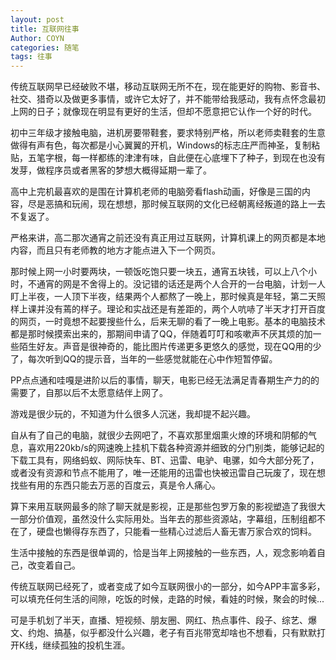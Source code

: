 ```yaml
---
layout: post
title: 互联网往事
Author: COYN
categories: 随笔
tags: 往事
---
```


传统互联网早已经破败不堪，移动互联网无所不在，现在能更好的购物、影音书、社交、猎奇以及做更多事情，或许它太好了，并不能带给我感动，我有点怀念最初上网的日子；就像现在明显有更好的生活，但却不愿意把它认作一个好的时代。

初中三年级才接触电脑，进机房要带鞋套，要求特别严格，所以老师卖鞋套的生意做得有声有色，每次都是小心翼翼的开机，Windows的标志庄严而神圣，复制粘贴，五笔字根，每一样都练的津津有味，自此便在心底埋下了种子，到现在也没有发芽，做程序员或者黑客的梦想大概得延期一辈了。

高中上完机最喜欢的是围在计算机老师的电脑旁看flash动画，好像是三国的内容，尽是恶搞和玩闹，现在想想，那时候互联网的文化已经朝离经叛道的路上一去不复返了。

严格来讲，高二那次通宵之前还没有真正用过互联网，计算机课上的网页都是本地内容，而且只有老师教的地方才能点进入下一个网页。

那时候上网一小时要两块，一顿饭吃饱只要一块五，通宵五块钱，可以上八个小时，不通宵的网是不舍得上的。没记错的话还是两个人合开的一台电脑，计划一人盯上半夜，一人顶下半夜，结果两个人都熬了一晚上，那时候真是年轻，第二天照样上课并没有蔫的样子。理论和实战还是有差距的，两个人吭哧了半天才打开百度的网页，一时竟想不起要搜些什么，后来无聊的看了一晚上电影。基本的电脑技术都是那时候摸索出来的，那期间申请了QQ，伴随着叮叮和咳嗽声不厌其烦的加一些陌生好友。声音是很神奇的，能比图片传递更多更悠久的感觉，现在QQ用的少了，每次听到QQ的提示音，当年的一些感觉就能在心中作短暂停留。

PP点点通和哇嘎是进阶以后的事情，聊天，电影已经无法满足青春期生产力的的需要了，自那以后不太愿意结伴上网了。

游戏是很少玩的，不知道为什么很多人沉迷，我却提不起兴趣。

自从有了自己的电脑，就很少去网吧了，不喜欢那里烟熏火燎的环境和阴郁的气息，喜欢用220kb/s的网速晚上挂机下载各种资源并细致的分门别类，能够记起的下载工具有，网络蚂蚁、网际快车、BT、迅雷、电驴、电骡，如今大部分死了，或者没有资源和节点不能用了，唯一还能用的迅雷也快被迅雷自己玩废了，现在想找些有用的东西只能去万恶的百度云，真是令人痛心。

算下来用互联网最多的除了聊天就是影视，正是那些包罗万象的影视塑造了我很大一部分价值观，虽然没什么实际用处。当年去的那些资源站，字幕组，压制组都不在了，硬盘也懒得存东西了，只能看一些精心过滤后人畜无害万家合欢的饲料。

生活中接触的东西是很单调的，恰是当年上网接触的一些东西，人，观念影响着自己，改变着自己。

传统互联网已经死了，或者变成了如今互联网很小的一部分，如今APP丰富多彩，可以填充任何生活的间隙，吃饭的时候，走路的时候，看娃的时候，聚会的时候...

可是手机划了半天，直播、短视频、朋友圈、网红、热点事件、段子、综艺、爆文、约炮、搞基，似乎都没什么兴趣，老子有百兆带宽却啥也不想看，只有默默打开K线，继续孤独的投机生涯。
